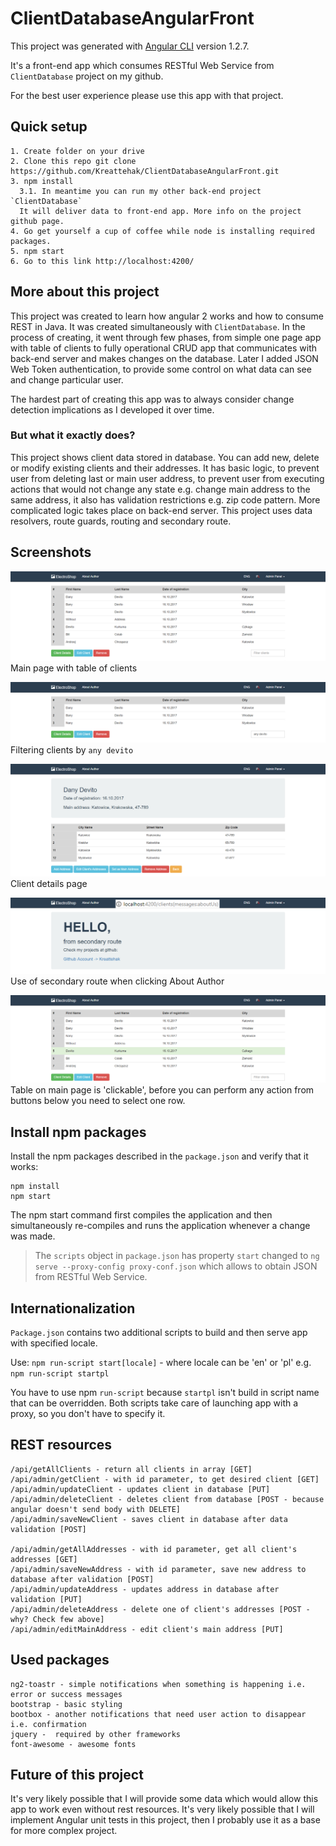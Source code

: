 # ClientDatabaseAngularFront

This project was generated with [Angular CLI](https://github.com/angular/angular-cli) version 1.2.7.

It's a front-end app which consumes RESTful Web Service from `ClientDatabase` project on my github. 

For the best user experience please use this app with that project.

## Quick setup

```
1. Create folder on your drive
2. Clone this repo git clone https://github.com/Kreattehak/ClientDatabaseAngularFront.git
3. npm install
  3.1. In meantime you can run my other back-end project `ClientDatabase` 
  It will deliver data to front-end app. More info on the project github page.
4. Go get yourself a cup of coffee while node is installing required packages.
5. npm start
6. Go to this link http://localhost:4200/
```

## More about this project

This project was created to learn how angular 2 works and how to consume REST in Java.
It was created simultaneously with `ClientDatabase`.
In the process of creating, it went through few phases, from simple one page app with table of clients to fully operational CRUD app that communicates with back-end server and makes changes on the database. Later I added JSON Web Token authentication, to provide some control on what data can see and change particular user. 

The hardest part of creating this app was to always consider change detection implications as I developed it over time.

### But what it exactly does?

This project shows client data stored in database. You can add new, delete or modify existing clients and their addresses. It has basic logic, to prevent user from deleting last or main user address, to prevent user from executing actions that would not change any state e.g. change main address to the same address, it also has validation restrictions e.g. zip code pattern. More complicated logic takes place on back-end server. This project uses data resolvers, route guards, routing and secondary route.

## Screenshots

![main page](https://github.com/Kreattehak/ClientDatabaseAngularFront/blob/screenshots/main_page.png "Main page with table of clients")
Main page with table of clients

![filtering clients](https://github.com/Kreattehak/ClientDatabaseAngularFront/blob/screenshots/filter_applied.png "Filtering clients by <any devito>")
Filtering clients by `any devito`

![client details](https://github.com/Kreattehak/ClientDatabaseAngularFront/blob/screenshots/client_details.png "Client details page")
Client details page

![secondary route](https://github.com/Kreattehak/ClientDatabaseAngularFront/blob/screenshots/secondary_route.png "Use of secondary route when clicking About Author")
Use of secondary route when clicking About Author

![selected client](https://github.com/Kreattehak/ClientDatabaseAngularFront/blob/screenshots/selected_row.png "Selected row with client data")
Table on main page is 'clickable', before you can perform any action from buttons below you need to select
one row.

## Install npm packages

Install the npm packages described in the `package.json` and verify that it works:

```
npm install
npm start
```
The npm start command first compiles the application and then simultaneously re-compiles and runs the application whenever a change was made.

> The `scripts` object in `package.json` has property `start` changed to `ng serve --proxy-config proxy-conf.json` which allows to obtain JSON from RESTful Web Service.

## Internationalization

`Package.json` contains two additional scripts to build and then serve app with specified locale.

Use:
`npm run-script start[locale]` - where locale can be 'en' or 'pl' e.g. `npm run-script startpl`

You have to use npm `run-script` because `startpl` isn't build in script name that can be overridden. Both scripts take care of launching app with a proxy, so you don't have to specify it. 

## REST resources

```
/api/getAllClients - return all clients in array [GET]
/api/admin/getClient - with id parameter, to get desired client [GET]
/api/admin/updateClient - updates client in database [PUT]
/api/admin/deleteClient - deletes client from database [POST - because angular doesn't send body with DELETE]
/api/admin/saveNewClient - saves client in database after data validation [POST]

/api/admin/getAllAddresses - with id parameter, get all client's addresses [GET]
/api/admin/saveNewAddress - with id parameter, save new address to database after validation [POST]
/api/admin/updateAddress - updates address in database after validation [PUT]
/api/admin/deleteAddress - delete one of client's addresses [POST - why? Check few above]
/api/admin/editMainAddress - edit client's main address [PUT]
```

## Used packages

```
ng2-toastr - simple notifications when something is happening i.e. error or success messages
bootstrap - basic styling
bootbox - another notifications that need user action to disappear i.e. confirmation
jquery -  required by other frameworks
font-awesome - awesome fonts
```

## Future of this project

It's very likely possible that I will provide some data which would allow this app to work even without rest resources. 
It's very likely possible that I will implement Angular unit tests in this project, then I probably use it as a base for more complex project.
